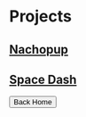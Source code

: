 # Projects

## [Nachopup](https://locuroid.github.io/projects/nachopup)

## [Space Dash](https://locuroid.github.io/projects/space-dash)

<button name="button" href="https://locuroid.github.io">Back Home</button>

